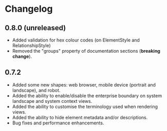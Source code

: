 # Changelog

## 0.8.0 (unreleased)

- Added validation for hex colour codes (on ElementStyle and RelationshipStyle)
- Removed the "groups" property of documentation sections (__breaking change__).

## 0.7.2

- Added some new shapes: web browser, mobile device (portrait and landscape), and robot.
- Added the ability to enable/disable the enterprise boundary on system landscape and system context views.
- Added the ability to customise the terminology used when rendering views.
- Added the ability to hide element metadata and/or descriptions.
- Bug fixes and performance enhancements.